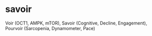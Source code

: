 # savoir
Voir (OCT1, AMPK, mTOR), Savoir (Cognitive, Decline, Engagement), Pourvoir (Sarcopenia, Dynamometer, Pace)
